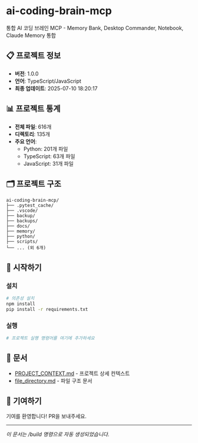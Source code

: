 # ai-coding-brain-mcp

통합 AI 코딩 브레인 MCP - Memory Bank, Desktop Commander, Notebook, Claude Memory 통합

## 📋 프로젝트 정보

- **버전**: 1.0.0
- **언어**: TypeScript/JavaScript
- **최종 업데이트**: 2025-07-10 18:20:17

## 📊 프로젝트 통계

- **전체 파일**: 616개
- **디렉토리**: 135개
- **주요 언어**:
  - Python: 201개 파일
  - TypeScript: 63개 파일
  - JavaScript: 31개 파일

## 🗂️ 프로젝트 구조

```
ai-coding-brain-mcp/
├── .pytest_cache/
├── .vscode/
├── backup/
├── backups/
├── docs/
├── memory/
├── python/
├── scripts/
└── ... (외 6개)
```

## 🚀 시작하기

### 설치

```bash
# 의존성 설치
npm install
pip install -r requirements.txt
```

### 실행

```bash
# 프로젝트 실행 명령어를 여기에 추가하세요
```

## 📖 문서

- [PROJECT_CONTEXT.md](./PROJECT_CONTEXT.md) - 프로젝트 상세 컨텍스트
- [file_directory.md](./file_directory.md) - 파일 구조 문서

## 🤝 기여하기

기여를 환영합니다! PR을 보내주세요.

---
*이 문서는 /build 명령으로 자동 생성되었습니다.*
